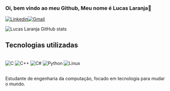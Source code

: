 ### Oi, bem vindo ao meu Github, Meu nome é Lucas Laranja🤖

[![Linkedin](https://img.shields.io/badge/LinkedIn-0077B5?style=for-the-badge&logo=linkedin&logoColor=white)](https://www.linkedin.com/in/lucasmlaranja/)[![Gmail](https://img.shields.io/badge/Gmail-D14836?style=for-the-badge&logo=gmail&logoColor=white)](lucas.m.laranja@gmail.com)

![Lucas Laranja GitHub stats](https://github-readme-stats.vercel.app/api?username=LucasLaranja&show_icons=true&theme=synthwave)

## Tecnologias utilizadas

<div style="display: inlineblock"><br/>
  <img align="center" alt="C" src="https://img.shields.io/badge/C-00599C?style=for-the-badge&logo=c&logoColor=white"/>
  <img align="center" alt="C++" src="https://img.shields.io/badge/C%2B%2B-00599C?style=for-the-badge&logo=c%2B%2B&logoColor=white"/>
  <img align="center" alt="C#" src="https://img.shields.io/badge/C%23-239120?style=for-the-badge&logo=c-sharp&logoColor=white"/>
  <img align="center" alt="Python" src="https://img.shields.io/badge/Python-14354C?style=for-the-badge&logo=python&logoColor=white"/>
  <img align="center" alt="Linux" src="https://img.shields.io/badge/Linux-FCC624?style=for-the-badge&logo=linux&logoColor=black"/>

</div><br/>


Estudante de engenharia da computação, focado em tecnologia para mudar o mundo.

